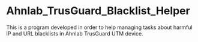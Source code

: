 # Ahnlab_TrusGuard_Blacklist_Helper
This is a program developed in order to help managing tasks about harmful IP and URL blacklists in Ahnlab TrusGuard UTM device.
